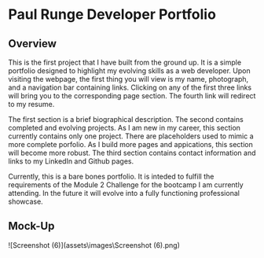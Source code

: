 # Paul Runge Developer Portfolio

## Overview

   This is the first project that I have built from the ground up.  It is a simple portfolio designed to highlight my evolving skills as a web developer.  Upon visiting the webpage, the first thing you will view is my name, photograph, and a navigation bar containing links.  Clicking on any of the first three links will bring you to the corresponding page section.  The fourth link will redirect to my resume.
  
   The first section is a brief biographical description.  The second contains completed and evolving projects.  As I am new in my career, this section currently contains only one project.  There are placeholders used to mimic a more complete porfolio.  As I build more pages and appications, this section will become more robust.  The third section contains contact information and links to my LinkedIn and Github pages.
  
   Currently, this is a bare bones portfolio.  It is inteded to fulfill the requirements of the Module 2 Challenge for the bootcamp I am currently attending.  In the future it will evolve into a fully functioning professional showcase.
  
## Mock-Up

   ![Screenshot (6)](assets\images\Screenshot (6).png)